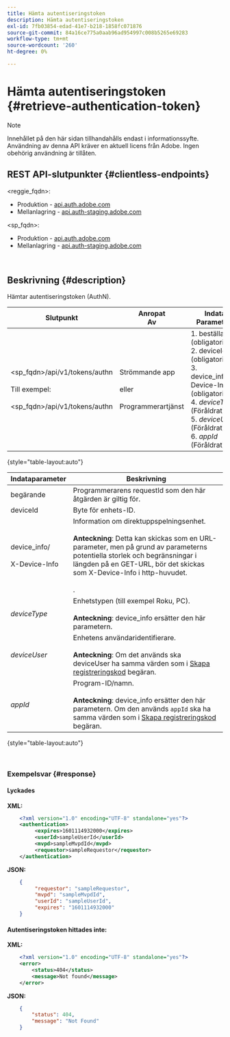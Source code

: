 ```yaml
---
title: Hämta autentiseringstoken
description: Hämta autentiseringstoken
exl-id: 7fb03854-edad-41e7-b218-1858fc071876
source-git-commit: 84a16ce775a0aab96ad954997c008b5265e69283
workflow-type: tm+mt
source-wordcount: '260'
ht-degree: 0%

---
```


# Hämta autentiseringstoken {#retrieve-authentication-token}

>[!NOTE]
>
>Innehållet på den här sidan tillhandahålls endast i informationssyfte. Användning av denna API kräver en aktuell licens från Adobe. Ingen obehörig användning är tillåten.

## REST API-slutpunkter {#clientless-endpoints}

&lt;reggie_fqdn>:

* Produktion - [api.auth.adobe.com](http://api.auth.adobe.com/)
* Mellanlagring - [api.auth-staging.adobe.com](http://api.auth-staging.adobe.com/)

&lt;sp_fqdn>:

* Produktion - [api.auth.adobe.com](http://api.auth.adobe.com/)
* Mellanlagring - [api.auth-staging.adobe.com](http://api.auth-staging.adobe.com/)

</br>

## Beskrivning {#description}

Hämtar autentiseringstoken (AuthN).

| Slutpunkt | Anropat  </br>Av | Indata   </br>Parametrar | HTTP  </br>Metod | Svar | HTTP  </br>Svar |
| --- | --- | --- | --- | --- | --- |
| &lt;sp_fqdn>/api/v1/tokens/authn</br></br>Till exempel:</br></br>&lt;sp_fqdn>/api/v1/tokens/authn | Strömmande app</br></br>eller</br></br>Programmerartjänst | 1. beställare (obligatoriskt)</br>2.  deviceId (obligatoriskt)</br>3.  device_info/X-Device-Info (obligatoriskt)</br>4.  _deviceType_ (Föråldrat)</br>5.  _deviceUser_ (Föråldrat)</br>6.  _appId_ (Föråldrat) | GET | XML eller JSON som innehåller autentiseringsinformation eller felinformation om det misslyckas. | 200 - Klart.  </br>404 - token hittades inte  </br>410 - Token har gått ut |

{style="table-layout:auto"}


| Indataparameter | Beskrivning |
| --- | --- |
| begärande | Programmerarens requestId som den här åtgärden är giltig för. |
| deviceId | Byte för enhets-ID. |
| device_info/</br></br>X-Device-Info | Information om direktuppspelningsenhet.</br></br>**Anteckning**: Detta kan skickas som en URL-parameter, men på grund av parameterns potentiella storlek och begränsningar i längden på en GET-URL, bör det skickas som X-Device-Info i http-huvudet. </br></br><!--See the full details in [Passing Device and Connection Information](http://tve.helpdocsonline.com/passing-device-information)-->. |
| _deviceType_ | Enhetstypen (till exempel Roku, PC).</br></br>**Anteckning**: device_info ersätter den här parametern. |
| _deviceUser_ | Enhetens användaridentifierare.</br></br>**Anteckning**: Om det används ska deviceUser ha samma värden som i [Skapa registreringskod](/help/authentication/registration-code-request.md) begäran. |
| _appId_ | Program-ID/namn. </br></br>**Anteckning**: device_info ersätter den här parametern. Om den används `appId` ska ha samma värden som i [Skapa registreringskod](/help/authentication/registration-code-request.md) begäran. |

{style="table-layout:auto"}

</br>

### Exempelsvar {#response}



#### Lyckades

**XML:**

```XML
    <?xml version="1.0" encoding="UTF-8" standalone="yes"?>
    <authentication>
         <expires>1601114932000</expires>
         <userId>sampleUserId</userId>
         <mvpd>sampleMvpdId</mvpd>
         <requestor>sampleRequestor</requestor>
    </authentication>
```


**JSON:**

```JSON
    {
         "requestor": "sampleRequestor",
         "mvpd": "sampleMvpdId",
         "userId": "sampleUserId",
         "expires": "1601114932000"
    }
```





#### Autentiseringstoken hittades inte:

**XML:**

```XML
    <?xml version="1.0" encoding="UTF-8" standalone="yes"?>
    <error>
        <status>404</status>
        <message>Not found</message>
    </error>
```


**JSON:**

```JSON
    {
        "status": 404,
        "message": "Not Found"
    }
```
